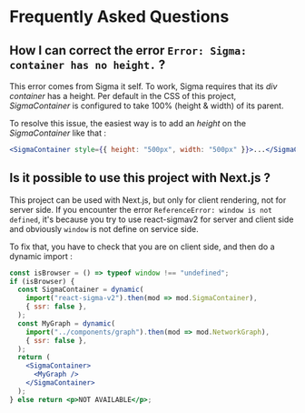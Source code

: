# Frequently Asked Questions

## How I can correct the error `Error: Sigma: container has no height.` ?

This error comes from Sigma it self.
To work, Sigma requires that its _div container_ has a height.
Per default in the CSS of this project, _SigmaContainer_ is configured to take 100% (height & width) of its parent.

To resolve this issue, the easiest way is to add an _height_ on the _SigmaContainer_ like that :

```jsx
<SigmaContainer style={{ height: "500px", width: "500px" }}>...</SigmaContainer>
```

## Is it possible to use this project with Next.js ?

This project can be used with Next.js, but only for client rendering, not for server side.
If you encounter the error `ReferenceError: window is not defined`, it's because you try to use react-sigmav2
for server and client side and obviously `window` is not define on service side.

To fix that, you have to check that you are on client side, and then do a dynamic import :

```jsx
const isBrowser = () => typeof window !== "undefined";
if (isBrowser) {
  const SigmaContainer = dynamic(
    import("react-sigma-v2").then(mod => mod.SigmaContainer),
    { ssr: false },
  );
  const MyGraph = dynamic(
    import("../components/graph").then(mod => mod.NetworkGraph),
    { ssr: false },
  );
  return (
    <SigmaContainer>
      <MyGraph />
    </SigmaContainer>
  );
} else return <p>NOT AVAILABLE</p>;
```
